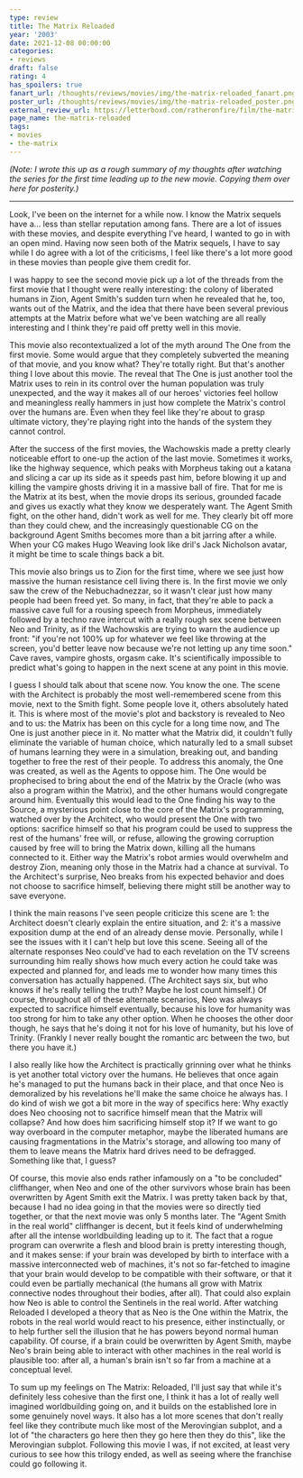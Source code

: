 ```yaml
---
type: review
title: The Matrix Reloaded
year: '2003'
date: 2021-12-08 00:00:00
categories:
- reviews
draft: false
rating: 4
has_spoilers: true
fanart_url: /thoughts/reviews/movies/img/the-matrix-reloaded_fanart.png
poster_url: /thoughts/reviews/movies/img/the-matrix-reloaded_poster.png
external_review_url: https://letterboxd.com/ratheronfire/film/the-matrix-reloaded/
page_name: the-matrix-reloaded
tags:
- movies
- the-matrix
---
```


*(Note: I wrote this up as a rough summary of my thoughts after watching the series for the first time leading up to the new movie. Copying them over here for posterity.)*

---

Look, I've been on the internet for a while now. I know the Matrix sequels have a... less than stellar reputation among fans. There are a lot of issues with these movies, and despite everything I've heard, I wanted to go in with an open mind. Having now seen both of the Matrix sequels, I have to say while I do agree with a lot of the criticisms, I feel like there's a lot more good in these movies than people give them credit for.

I was happy to see the second movie pick up a lot of the threads from the first movie that I thought were really interesting: the colony of liberated humans in Zion, Agent Smith's sudden turn when he revealed that he, too, wants out of the Matrix, and the idea that there have been several previous attempts at the Matrix before what we've been watching are all really interesting and I think they're paid off pretty well in this movie.

This movie also recontextualized a lot of the myth around The One from the first movie. Some would argue that they completely subverted the meaning of that movie, and you know what? They're totally right. But that's another thing I love about this movie. The reveal that The One is just another tool the Matrix uses to rein in its control over the human population was truly unexpected, and the way it makes all of our heroes' victories feel hollow and meaningless really hammers in just how complete the Matrix's control over the humans are. Even when they feel like they're about to grasp ultimate victory, they're playing right into the hands of the system they cannot control.

After the success of the first movies, the Wachowskis made a pretty clearly noticeable effort to one-up the action of the last movie. Sometimes it works, like the highway sequence, which peaks with Morpheus taking out a katana and slicing a car up its side as it speeds past him, before blowing it up and killing the vampire ghosts driving it in a massive ball of fire. That for me is the Matrix at its best, when the movie drops its serious, grounded facade and gives us exactly what they know we desperately want. The Agent Smith fight, on the other hand, didn't work as well for me. They clearly bit off more than they could chew, and the increasingly questionable CG on the background Agent Smiths becomes more than a bit jarring after a while. When your CG makes Hugo Weaving look like dril's Jack Nicholson avatar, it might be time to scale things back a bit.

This movie also brings us to Zion for the first time, where we see just how massive the human resistance cell living there is. In the first movie we only saw the crew of the Nebuchadnezzar, so it wasn't clear just how many people had been freed yet. So many, in fact, that they're able to pack a massive cave full for a rousing speech from Morpheus, immediately followed by a techno rave intercut with a really rough sex scene between Neo and Trinity, as if the Wachowskis are trying to warn the audience up front: "if you're not 100% up for whatever we feel like throwing at the screen, you'd better leave now because we're not letting up any time soon." Cave raves, vampire ghosts, orgasm cake. It's scientifically impossible to predict what's going to happen in the next scene at any point in this movie.

I guess I should talk about that scene now. You know the one. The scene with the Architect is probably the most well-remembered scene from this movie, next to the Smith fight. Some people love it, others absolutely hated it. This is where most of the movie's plot and backstory is revealed to Neo and to us: the Matrix has been on this cycle for a long time now, and The One is just another piece in it. No matter what the Matrix did, it couldn't fully eliminate the variable of human choice, which naturally led to a small subset of humans learning they were in a simulation, breaking out, and banding together to free the rest of their people. To address this anomaly, the One was created, as well as the Agents to oppose him. The One would be prophecised to bring about the end of the Matrix by the Oracle (who was also a program within the Matrix), and the other humans would congregate around him. Eventually this would lead to the One finding his way to the Source, a mysterious point close to the core of the Matrix's programming, watched over by the Architect, who would present the One with two options: sacrifice himself so that his program could be used to suppress the rest of the humans' free will, or refuse, allowing the growing corruption caused by free will to bring the Matrix down, killing all the humans connected to it. Either way the Matrix's robot armies would overwhelm and destroy Zion, meaning only those in the Matrix had a chance at survival. To the Architect's surprise, Neo breaks from his expected behavior and does not choose to sacrifice himself, believing there might still be another way to save everyone.

I think the main reasons I've seen people criticize this scene are 1: the Architect doesn't clearly explain the entire situation, and 2: it's a massive exposition dump at the end of an already dense movie. Personally, while I see the issues with it I can't help but love this scene. Seeing all of the alternate responses Neo could've had to each revelation on the TV screens surrounding him really shows how much every action he could take was expected and planned for, and leads me to wonder how many times this conversation has actually happened. (The Architect says six, but who knows if he's really telling the truth? Maybe he lost count himself.) Of course, throughout all of these alternate scenarios, Neo was always expected to sacrifice himself eventually, because his love for humanity was too strong for him to take any other option. When he chooses the other door though, he says that he's doing it not for his love of humanity, but his love of Trinity. (Frankly I never really bought the romantic arc between the two, but there you have it.)

I also really like how the Architect is practically grinning over what he thinks is yet another total victory over the humans. He believes that once again he's managed to put the humans back in their place, and that once Neo is demoralized by his revelations he'll make the same choice he always has. I do kind of wish we got a bit more in the way of specifics here: Why exactly does Neo choosing not to sacrifice himself mean that the Matrix will collapse? And how does him sacrificing himself stop it? If we want to go way overboard in the computer metaphor, maybe the liberated humans are causing fragmentations in the Matrix's storage, and allowing too many of them to leave means the Matrix hard drives need to be defragged. Something like that, I guess?

Of course, this movie also ends rather infamously on a "to be concluded" cliffhanger, when Neo and one of the other survivors whose brain has been overwritten by Agent Smith exit the Matrix. I was pretty taken back by that, because I had no idea going in that the movies were so directly tied together, or that the next movie was only 5 months later. The "Agent Smith in the real world" cliffhanger is decent, but it feels kind of underwhelming after all the intense worldbuilding leading up to it. The fact that a rogue program can overwrite a flesh and blood brain is pretty interesting though, and it makes sense: if your brain was developed by birth to interface with a massive interconnected web of machines, it's not so far-fetched to imagine that your brain would develop to be compatible with their software, or that it could even be partially mechanical (the humans all grow with Matrix connective nodes throughout their bodies, after all). That could also explain how Neo is able to control the Sentinels in the real world. After watching Reloaded I developed a theory that as Neo is the One within the Matrix, the robots in the real world would react to his presence, either instinctually, or to help further sell the illusion that he has powers beyond normal human capability. Of course, if a brain could be overwritten by Agent Smith, maybe Neo's brain being able to interact with other machines in the real world is plausible too: after all, a human's brain isn't so far from a machine at a conceptual level.

To sum up my feelings on The Matrix: Reloaded, I'll just say that while it's definitely less cohesive than the first one, I think it has a lot of really well imagined worldbuilding going on, and it builds on the established lore in some genuinely novel ways. It also has a lot more scenes that don't really feel like they contribute much like most of the Merovingian subplot, and a lot of "the characters go here then they go here then they do this", like the Merovingian subplot. Following this movie I was, if not excited, at least very curious to see how this trilogy ended, as well as seeing where the franchise could go following it.

